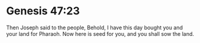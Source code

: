 # Genesis 47:23

Then Joseph said to the people, Behold, I have this day bought you and your land for Pharaoh. Now here is seed for you, and you shall sow the land.
